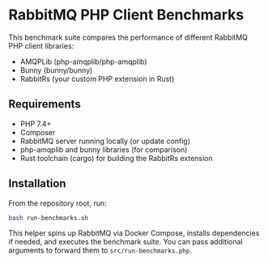 # RabbitMQ PHP Client Benchmarks

This benchmark suite compares the performance of different RabbitMQ PHP client libraries:

- AMQPLib (php-amqplib/php-amqplib)
- Bunny (bunny/bunny)
- RabbitRs (your custom PHP extension in Rust)

## Requirements

- PHP 7.4+
- Composer
- RabbitMQ server running locally (or update config)
- php-amqplib and bunny libraries (for comparison)
- Rust toolchain (cargo) for building the RabbitRs extension

## Installation

From the repository root, run:

```bash
bash run-benchmarks.sh
```

This helper spins up RabbitMQ via Docker Compose, installs dependencies if
needed, and executes the benchmark suite. You can pass additional arguments to
forward them to `src/run-benchmarks.php`.

